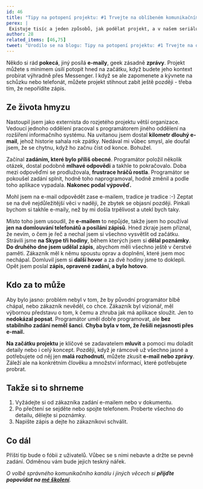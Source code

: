 ```yaml
---
id: 46
title: "Tipy na potopení projektu: #1 Trvejte na oblíbeném komunikačním kanále"
perex: |
 Existuje tisíc a jeden způsobů, jak podělat projekt, a v našem seriálu si některé ukážeme. Dnes bych rád mluvil o **způsobu komunikace**.
author: 28
related_items: [46,75]
tweet: "Urodilo se na blogu: Tipy na potopení projektu: #1 Trvejte na oblíbeném komunikačním kanále #communication"
---
```


Někdo si rád **pokecá**, jiný posílá **e-maily**, geek zásadně **zprávy**. Projekt můžete s minimem úsilí potopit hned na začátku, když budete jeho kontext probírat výhradně přes Messenger. I když se ale zapomenete a kývnete na schůzku nebo telefonát, můžete projekt stihnout zabít ještě později - třeba tím, že nepořídíte zápis.

## Ze života hmyzu

Nastoupil jsem jako externista do rozjetého projektu větší organizace. Vedoucí jednoho oddělení pracoval s programátorem jiného oddělení na rozšíření informačního systému. Na uvítanou jsem dostal **kilometr dlouhý e-mail**, jehož historie sahala rok zpátky. Nedával mi vůbec smysl, ale doufal jsem, že se chytnu, když ho začnu číst od konce. Bohužel.

Začínal **zadáním, které bylo příliš obecné**. Programátor položil několik otázek, dostal podobně **mlhavé odpovědi** a takhle to pokračovalo. Doba mezi odpověďmi se prodlužovala, **frustrace hráčů rostla**. Programátor se pokoušel zadání splnit, hodně toho naprogramoval, hodně změnil a podle toho aplikace vypadala. **Nakonec podal výpověď.**

Mohl jsem na e-mail odpovědět zase e-mailem, tradice je tradice :-) Zeptat se na dvě nejdůležitější věci v naději, že zbytek se objasní později. Pinkali bychom si takhle e-maily, než by mi došla trpělivost a utekl bych taky.

Místo toho jsem usoudil, že **e-mailem** to nepůjde, takže jsem ho používal **jen na domlouvání telefonátů a posílání zápisů**. Hned zkraje jsem přiznal, že nevím, o čem je řeč a nechal jsem si všechno vysvětlit od začátku. Strávili jsme **na Skype tři hodiny**, během kterých jsem si **dělal poznámky**. **Do druhého dne jsem udělal zápis**, abychom měli všechno ještě v čerstvé paměti. Zákazník měl k němu spoustu oprav a doplnění, které jsem moc nechápal. Domluvil jsem si **další hovor** a za dvě hodiny jsme to doklepli. Opět jsem poslal **zápis, opravené zadání, a bylo hotovo**.

## Kdo za to může

Aby bylo jasno: problém nebyl v tom, že by původní programátor blbě chápal, nebo zákazník nevěděl, co chce. Zákazník byl vizionář, měl výbornou představu o tom, k čemu a zhruba jak má aplikace sloužit. Jen to **nedokázal popsat**. Programátor uměl dobře programovat, ale **bez stabilního zadání neměl šanci**. **Chyba byla v tom, že řešili nejasnosti přes e-mail.**

**Na začátku projektu** je klíčové se zadavatelem **mluvit** a pomoci mu doladit detaily nebo i celý koncept. Později, když je rámcově už všechno jasné a potřebujete od něj jen **malá rozhodnutí**, můžete zkusit **e-mail nebo zprávy**. Záleží ale na konkrétním člověku a množství informací, které potřebujete probrat.

## Takže si to shrneme

1. Vyžádejte si od zákazníka zadání e-mailem nebo v dokumentu.
2. Po přečtení se sejděte nebo spojte telefonem. Proberte všechno do detailu, dělejte si poznámky.
3. Napište zápis a dejte ho zákazníkovi schválit.

## Co dál

Příští tip bude o fóbii z uživatelů. Vůbec se s nimi nebavte a držte se pevně zadání. Odměnou vám bude jejich teskný nářek.

*O volbě správného komunikačního kanálu i jiných věcech si **přijďte popovídat na [mé školení](https://www.naucmese.cz/petr-pepa-pavel)**.*
